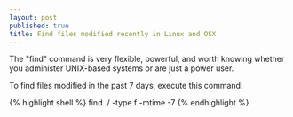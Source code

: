 ```yaml
---
layout: post
published: true
title: Find files modified recently in Linux and OSX
---
```

The "find" command is very flexible, powerful, and worth knowing whether you administer UNIX-based systems or are just a power user.

To find files modified in the past 7 days, execute this command:

{% highlight shell %}
find ./ -type f -mtime -7
{% endhighlight %}
